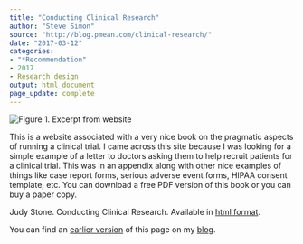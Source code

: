 ```yaml
---
title: "Conducting Clinical Research"
author: "Steve Simon"
source: "http://blog.pmean.com/clinical-research/"
date: "2017-03-12"
categories:
- "*Recommendation"
- 2017
- Research design
output: html_document
page_update: complete
---
```


![Figure 1. Excerpt from website](http://www.pmean.com/new-images/17/clinical-research01.png)

<div class="notes">

This is a website associated with a very nice book on the pragmatic aspects of running a clinical trial. I came across this site because I was looking for a simple example of a letter to doctors asking them to help recruit patients for a clinical trial. This was in an appendix along with other nice examples of things like case report forms, serious adverse event forms, HIPAA consent template, etc. You can download a free PDF version of this book or you can buy a paper copy.

Judy Stone. Conducting Clinical Research. Available in [html format][sto1].

You can find an [earlier version][sim1] of this page on my [blog][sim2].

[sim1]: http://blog.pmean.com/clinical-research/
[sim2]: http://blog.pmean.com

[sto1]: http://www.conductingclinicalresearch.com/index.php

</div>



